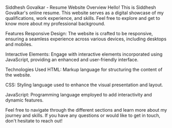 Siddhesh Govalkar - Resume Website
Overview
Hello! This is Siddhesh Govalkar's online resume. This website serves as a digital showcase of my qualifications, work experience, and skills. Feel free to explore and get to know more about my professional background.

Features
Responsive Design: The website is crafted to be responsive, ensuring a seamless experience across various devices, including desktops and mobiles.

Interactive Elements: Engage with interactive elements incorporated using JavaScript, providing an enhanced and user-friendly interface.

Technologies Used
HTML: Markup language for structuring the content of the website.

CSS: Styling language used to enhance the visual presentation and layout.

JavaScript: Programming language employed to add interactivity and dynamic features.

Feel free to navigate through the different sections and learn more about my journey and skills. If you have any questions or would like to get in touch, don't hesitate to reach out!